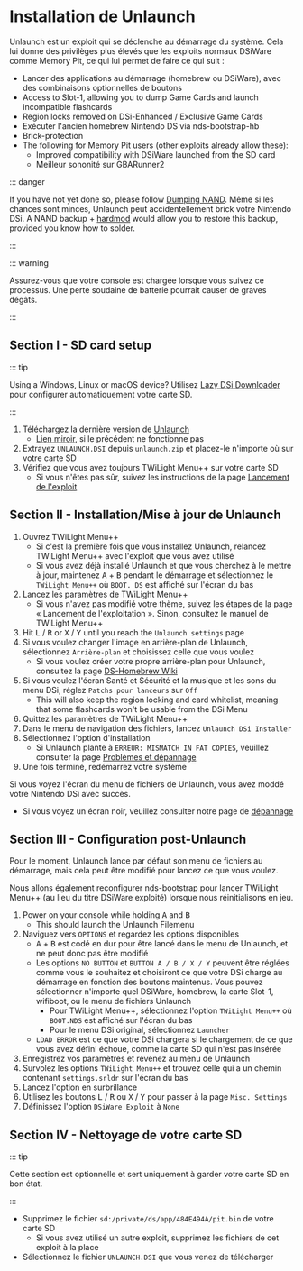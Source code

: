 ---
---

# Installation de Unlaunch

Unlaunch est un exploit qui se déclenche au démarrage du système. Cela lui donne des privilèges plus élevés que les exploits normaux DSiWare comme Memory Pit, ce qui lui permet de faire ce qui suit :

- Lancer des applications au démarrage (homebrew ou DSiWare), avec des combinaisons optionnelles de boutons
- Access to Slot-1, allowing you to dump Game Cards and launch incompatible flashcards
- Region locks removed on DSi-Enhanced / Exclusive Game Cards
- Exécuter l'ancien homebrew Nintendo DS via nds-bootstrap-hb
- Brick-protection
- The following for Memory Pit users (other exploits already allow these):
     - Improved compatibility with DSiWare launched from the SD card
     - Meilleur sononité sur GBARunner2

::: danger

If you have not yet done so, please follow [Dumping NAND](dumping-nand). Même si les chances sont minces, Unlaunch peut accidentellement brick votre Nintendo DSi. A NAND backup + [hardmod](https://wiki.ds-homebrew.com/ds-index/hardmod) would allow you to restore this backup, provided you know how to solder.

:::

::: warning

Assurez-vous que votre console est chargée lorsque vous suivez ce processus. Une perte soudaine de batterie pourrait causer de graves dégâts.

:::

## Section I - SD card setup

::: tip

Using a Windows, Linux or macOS device? Utilisez [Lazy DSi Downloader](lazy-dsi-downloader) pour configurer automatiquement votre carte SD.

:::

1. Téléchargez la dernière version de [Unlaunch](https://problemkaputt.de/unlaunch.zip)
   - [Lien miroir](https://web.archive.org/web/20201112031436/https://problemkaputt.de/unlaunch.zip), si le précédent ne fonctionne pas
1. Extrayez `UNLAUNCH.DSI` depuis `unlaunch.zip` et placez-le n'importe où sur votre carte SD
1. Vérifiez que vous avez toujours TWiLight Menu++ sur votre carte SD
   - Si vous n'êtes pas sûr, suivez les instructions de la page [Lancement de l'exploit](launching-the-exploit#twilight-menu)

## Section II - Installation/Mise à jour de Unlaunch

1. Ouvrez TWiLight Menu++
   - Si c'est la première fois que vous installez Unlaunch, relancez TWiLight Menu++ avec l'exploit que vous avez utilisé
   - Si vous avez déjà installé Unlaunch et que vous cherchez à le mettre à jour, maintenez <kbd class="face">A</kbd> + <kbd class="face">B</kbd> pendant le démarrage et sélectionnez le `TWiLight Menu++` où `BOOT. DS` est affiché sur l'écran du bas
1. Lancez les paramètres de TWiLight Menu++
   - Si vous n'avez pas modifié votre thème, suivez les étapes de la page « Lancement de l'exploitation ». Sinon, consultez le manuel de TWiLight Menu++
1. Hit <kbd class="l">L</kbd> / <kbd class="r">R</kbd> or <kbd class="face">X</kbd> / <kbd class="face">Y</kbd> until you reach the `Unlaunch settings` page
1. Si vous voulez changer l'image en arrière-plan de Unlaunch, sélectionnez `Arrière-plan` et choisissez celle que vous voulez
   - Si vous voulez créer votre propre arrière-plan pour Unlaunch, consultez la page [DS-Homebrew Wiki](https://wiki.ds-homebrew.com/twilightmenu/custom-unlaunch-backgrounds)
1. Si vous voulez l'écran Santé et Sécurité et la musique et les sons du menu DSi, réglez `Patchs pour lanceurs` sur `Off`
   - This will also keep the region locking and card whitelist, meaning that some flashcards won't be usable from the DSi Menu
1. Quittez les paramètres de TWiLight Menu++
1. Dans le menu de navigation des fichiers, lancez `Unlaunch DSi Installer`
1. Sélectionnez l'option d'installation
   - Si Unlaunch plante à `ERREUR: MISMATCH IN FAT COPIES`, veuillez consulter la page [Problèmes et dépannage](troubleshooting)
1. Une fois terminé, redémarrez votre système

Si vous voyez l'écran du menu de fichiers de Unlaunch, vous avez moddé votre Nintendo DSi avec succès.
- Si vous voyez un écran noir, veuillez consulter notre page de [dépannage](troubleshooting)

## Section III - Configuration post-Unlaunch

Pour le moment, Unlaunch lance par défaut son menu de fichiers au démarrage, mais cela peut être modifié pour lancez ce que vous voulez.

Nous allons également reconfigurer nds-bootstrap pour lancer TWiLight Menu++ (au lieu du titre DSiWare exploité) lorsque nous réinitialisons en jeu.

1. Power on your console while holding <kbd class="face">A</kbd> and <kbd class="face">B</kbd>
   - This should launch the Unlaunch Filemenu
1. Naviguez vers `OPTIONS` et regardez les options disponibles
   - <kbd class="face">A</kbd> + <kbd class="face">B</kbd> est codé en dur pour être lancé dans le menu de Unlaunch, et ne peut donc pas être modifié
   - Les options `NO BUTTON` et `BUTTON A / B / X / Y` peuvent être réglées comme vous le souhaitez et choisiront ce que votre DSi charge au démarrage en fonction des boutons maintenus. Vous pouvez sélectionner n'importe quel DSiWare, homebrew, la carte Slot-1, wifiboot, ou le menu de fichiers Unlaunch
      - Pour TWiLight Menu++, sélectionnez l'option `TWiLight Menu++` où `BOOT.NDS` est affiché sur l'écran du bas
      - Pour le menu DSi original, sélectionnez `Launcher`
   - `LOAD ERROR` est ce que votre DSi chargera si le chargement de ce que vous avez défini échoue, comme la carte SD qui n'est pas insérée
1. Enregistrez vos paramètres et revenez au menu de Unlaunch
1. Survolez les options `TWiLight Menu++` et trouvez celle qui a un chemin contenant `settings.srldr` sur l'écran du bas
1. Lancez l'option en surbrillance
1. Utilisez les boutons <kbd class="l">L</kbd> / <kbd class="r">R</kbd> ou <kbd class="face">X</kbd> / <kbd class="face">Y</kbd> pour passer à la page `Misc. Settings`
1. Définissez l'option `DSiWare Exploit` à `None`

## Section IV - Nettoyage de votre carte SD

::: tip

Cette section est optionnelle et sert uniquement à garder votre carte SD en bon état.

:::

- Supprimez le fichier `sd:/private/ds/app/484E494A/pit.bin` de votre carte SD
   - Si vous avez utilisé un autre exploit, supprimez les fichiers de cet exploit à la place
- Sélectionnez le fichier `UNLAUNCH.DSI` que vous venez de télécharger
